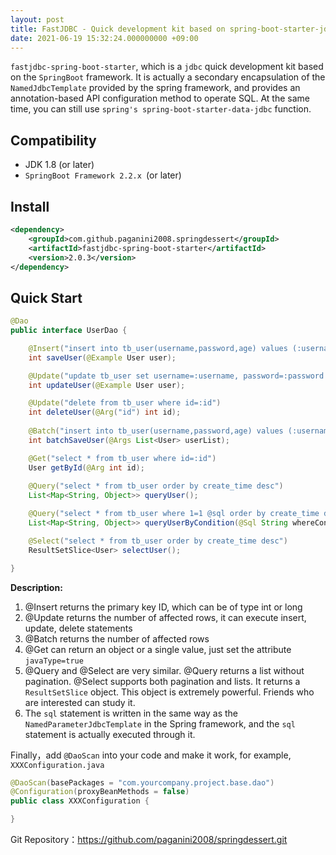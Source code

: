 ```yaml
---
layout: post
title: FastJDBC - Quick development kit based on spring-boot-starter-jdbc
date: 2021-06-19 15:32:24.000000000 +09:00
---
```


<code>fastjdbc-spring-boot-starter</code>, which is a <code>jdbc</code> quick development kit based on the <code>SpringBoot</code> framework. It is actually a secondary encapsulation of the <code>NamedJdbcTemplate</code> provided by the spring framework, and provides an annotation-based API configuration method to operate SQL. At the same time, you can still use <code>spring's spring-boot-starter-data-jdbc</code> function.

##  Compatibility

* JDK 1.8 (or later)
* <code>SpringBoot Framework 2.2.x </code>(or later)

## Install

``` xml
<dependency>
	<groupId>com.github.paganini2008.springdessert</groupId>
	<artifactId>fastjdbc-spring-boot-starter</artifactId>
	<version>2.0.3</version>
</dependency>
```

## Quick Start

``` java
@Dao
public interface UserDao {

	@Insert("insert into tb_user(username,password,age) values (:username,:password,:age)")
	int saveUser(@Example User user);

	@Update("update tb_user set username=:username, password=:password where id=:id")
	int updateUser(@Example User user);

	@Update("delete from tb_user where id=:id")
	int deleteUser(@Arg("id") int id);
	
	@Batch("insert into tb_user(username,password,age) values (:username,:password,:age)")
	int batchSaveUser(@Args List<User> userList);

	@Get("select * from tb_user where id=:id")
	User getById(@Arg int id);
	
	@Query("select * from tb_user order by create_time desc")
	List<Map<String, Object>> queryUser();

    @Query("select * from tb_user where 1=1 @sql order by create_time desc")
	List<Map<String, Object>> queryUserByCondition(@Sql String whereCondition, @Example Map<String,Object> queryExample);

	@Select("select * from tb_user order by create_time desc")
	ResultSetSlice<User> selectUser();

}
```

**Description:**

1. @Insert returns the primary key ID, which can be of type int or long
2. @Update returns the number of affected rows, it can execute insert, update, delete statements
3. @Batch returns the number of affected rows
4. @Get can return an object or a single value, just set the attribute <code>javaType=true</code>
5. @Query and @Select are very similar. @Query returns a list without pagination. @Select supports both pagination and lists. It returns a <code>ResultSetSlice</code> object. This object is extremely powerful. Friends who are interested can study it.
6. The <code>sql</code> statement is written in the same way as the <code>NamedParameterJdbcTemplate</code> in the Spring framework, and the <code>sql</code> statement is actually executed through it.


Finally，add <code>@DaoScan</code> into your code and make it work, for example, <code>XXXConfiguration.java</code>

``` java
@DaoScan(basePackages = "com.yourcompany.project.base.dao")
@Configuration(proxyBeanMethods = false)
public class XXXConfiguration {

}
```

Git Repository：https://github.com/paganini2008/springdessert.git


